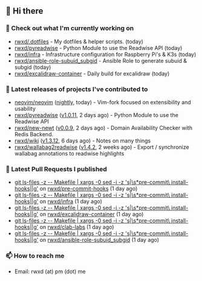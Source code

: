 ## 👋 Hi there

### 👷 Check out what I'm currently working on


- [rwxd/.dotfiles](https://github.com/rwxd/.dotfiles) - My dotfiles &amp; helper scripts. (today)
- [rwxd/pyreadwise](https://github.com/rwxd/pyreadwise) - Python Module to use the Readwise API (today)
- [rwxd/infra](https://github.com/rwxd/infra) - Infrastructure configuration for Raspberry Pi&#39;s &amp; K3s (today)
- [rwxd/ansible-role-subuid_subgid](https://github.com/rwxd/ansible-role-subuid_subgid) - Ansible Role to generate subuid &amp; subgid (today)
- [rwxd/excalidraw-container](https://github.com/rwxd/excalidraw-container) - Daily build for excalidraw (today)

### 🔭 Latest releases of projects I've contributed to


- [neovim/neovim](https://github.com/neovim/neovim) ([nightly](https://github.com/neovim/neovim/releases/tag/nightly), today) - Vim-fork focused on extensibility and usability
- [rwxd/pyreadwise](https://github.com/rwxd/pyreadwise) ([v1.0.11](https://github.com/rwxd/pyreadwise/releases/tag/v1.0.11), 2 days ago) - Python Module to use the Readwise API
- [rwxd/new-newt](https://github.com/rwxd/new-newt) ([v0.0.9](https://github.com/rwxd/new-newt/releases/tag/v0.0.9), 2 days ago) - Domain Availability Checker with Redis Backend.
- [rwxd/wiki](https://github.com/rwxd/wiki) ([v1.3.12](https://github.com/rwxd/wiki/releases/tag/v1.3.12), 6 days ago) - Notes on many things
- [rwxd/wallabag2readwise](https://github.com/rwxd/wallabag2readwise) ([v1.4.2](https://github.com/rwxd/wallabag2readwise/releases/tag/v1.4.2), 2 weeks ago) - Export / synchronize wallabag annotations to readwise highlights

### 🔨 Latest Pull Requests I published


- [git ls-files -z -- Makefile | xargs -0 sed -i -z &#39;s|\s*pre-commit\ install-hooks||g&#39;](https://github.com/rwxd/pre-commit-hooks/pull/15) on [rwxd/pre-commit-hooks](https://github.com/rwxd/pre-commit-hooks) (1 day ago)
- [git ls-files -z -- Makefile | xargs -0 sed -i -z &#39;s|\s*pre-commit\ install-hooks||g&#39;](https://github.com/rwxd/infra/pull/78) on [rwxd/infra](https://github.com/rwxd/infra) (1 day ago)
- [git ls-files -z -- Makefile | xargs -0 sed -i -z &#39;s|\s*pre-commit\ install-hooks||g&#39;](https://github.com/rwxd/excalidraw-container/pull/19) on [rwxd/excalidraw-container](https://github.com/rwxd/excalidraw-container) (1 day ago)
- [git ls-files -z -- Makefile | xargs -0 sed -i -z &#39;s|\s*pre-commit\ install-hooks||g&#39;](https://github.com/rwxd/clab-labs/pull/4) on [rwxd/clab-labs](https://github.com/rwxd/clab-labs) (1 day ago)
- [git ls-files -z -- Makefile | xargs -0 sed -i -z &#39;s|\s*pre-commit\ install-hooks||g&#39;](https://github.com/rwxd/ansible-role-subuid_subgid/pull/52) on [rwxd/ansible-role-subuid_subgid](https://github.com/rwxd/ansible-role-subuid_subgid) (1 day ago)

### 📫 How to reach me

- Email: rwxd (at) pm (dot) me
